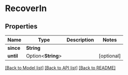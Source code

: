 # RecoverIn

## Properties

Name | Type | Description | Notes
------------ | ------------- | ------------- | -------------
**since** | **String** |  | 
**until** | Option<**String**> |  | [optional]

[[Back to Model list]](../README.md#documentation-for-models) [[Back to API list]](../README.md#documentation-for-api-endpoints) [[Back to README]](../README.md)


